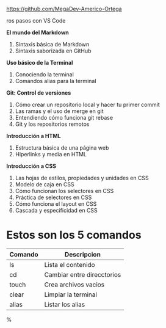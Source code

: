 https://github.com/MegaDev-Americo-Ortega

ros pasos con VS Code

**El mundo del Markdown**
1. Sintaxis básica de Markdown
2. Sintaxis saborizada en GitHub

**Uso básico de la Terminal**
1. ️Conociendo la terminal
2. ️Comandos alias para la terminal

**Git: Control de versiones**
1. Cómo crear un repositorio local y hacer tu primer commit
2. Las ramas y el uso de merge en git
3. Entendiendo cómo funciona git rebase
4. Git y los repositorios remotos

**Introducción a HTML**
1. Estructura básica de una página web
2. Hiperlinks y media en HTML

**Introducción a CSS**
1. Las hojas de estilos, propiedades y unidades en CSS
2. Modelo de caja en CSS
3. Cómo funcionan los selectores en CSS
4. Práctica de selectores en CSS
5. Cómo funciona el layout en CSS
6. Cascada y especificidad en CSS

# Estos son los 5 comandos
| Comando | Descripcion                   |
|---------|-------------------------------|
| ls      | Lista el contenido            |
| cd      | Cambiar entre direcctorios    |
| touch   | Crea archivos vacios          |
| clear   | Limpiar la terminal           |
| alias   | Listar los alias              |
%            